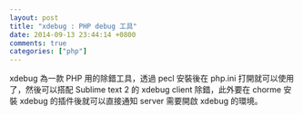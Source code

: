 ```yaml
---
layout: post
title: "xdebug : PHP debug 工具"
date: 2014-09-13 23:44:14 +0800
comments: true
categories: ["php"]
---
```


<!-- more -->

xdebug 為一款 PHP 用的除錯工具，透過 pecl 安裝後在 php.ini 打開就可以使用了，然後可以搭配 Sublime text 2 的
xdebug client 除錯，此外要在 chorme 安裝 xdebug 的插件後就可以直接通知 server 需要開啟 xdebug 的環境。